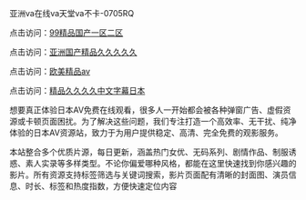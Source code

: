亚洲va在线va天堂va不卡-0705RQ

点击访问：<a href="https://gfd-5xg.pages.dev/">99精品国产一区二区</a>

点击访问：<a href="https://fdhf-454.pages.dev/">亚洲国产精品久久久久久</a>

点击访问：<a href="https://bered.pages.dev/">欧美精品aⅴ</a>

点击访问：<a href="https://rtj-3zo.pages.dev/">精品久久久久中文字幕日本</a>

想要真正体验日本AV免费在线观看，很多人一开始都会被各种弹窗广告、虚假资源或卡顿页面困扰。为了解决这些问题，我们专注打造一个高效率、无干扰、纯净体验的日本AV资源站，致力于为用户提供稳定、高清、完全免费的观影服务。

本站整合多个优质片源，每日更新，涵盖热门女优、无码系列、剧情作品、制服诱惑、素人实录等多样类型。不论你偏爱哪种风格，都能在这里快速找到你感兴趣的影片。所有资源支持标签筛选与关键词搜索，影片页面配有清晰的封面图、演员信息、时长、标签和热度指数，方便快速定位内容

<span style="display:none;">[Canonical link](https://github.com/A20250705/So4 ）</span>
